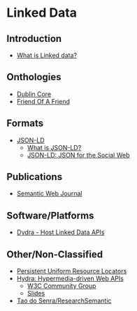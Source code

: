 # Linked Data

## Introduction

- [What is Linked data?](https://www.youtube.com/watch?v=4x_xzT5eF5Q)


## Onthologies

- [Dublin Core](http://dublincore.org/)
- [Friend Of A Friend](http://www.foaf-project.org/)


## Formats

- [JSON-LD](http://json-ld.org/)
	- [What is JSON-LD?](https://www.youtube.com/watch?v=vioCbTo3C-4)
	- [JSON-LD: JSON for the Social
	Web](http://pt.slideshare.net/gkellogg1/jsonld-json-for-the-social-web)


## Publications

- [Semantic Web Journal](http://www.semantic-web-journal.net/issues)


## Software/Platforms

- [Dydra - Host Linked Data APIs](http://dydra.com/)

## Other/Non-Classified

- [Persistent Uniform Resource Locators](http://purl.org/docs/index.html)
- [Hydra: Hypermedia-driven Web APIs](http://www.hydra-cg.com/)
	- [W3C Community Group](http://www.w3.org/community/hydra/)
	- [Slides](http://www.slideshare.net/lanthaler/hydra-a-vocabulary-for-hypermediadriven-web-apis)
- [Tao do Senra/ResearchSemantic](http://rodrigo.senra.nom.br/wiki/ResearchSemantic)
